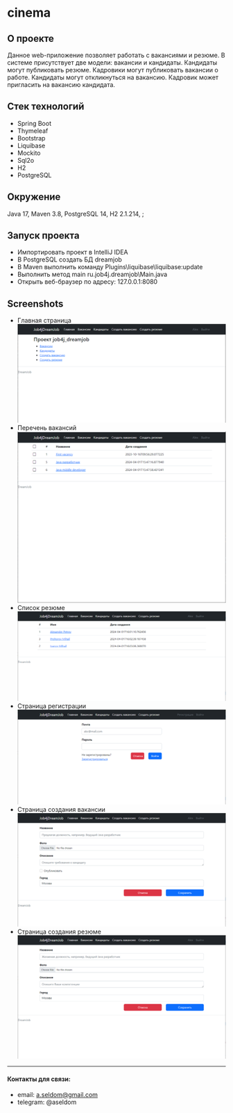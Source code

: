 # cinema

## О проекте

Данное web-приложение позволяет работать с вакансиями и резюме.
В системе присутствует две модели: вакансии и кандидаты. Кандидаты могут публиковать резюме. Кадровики могут публиковать вакансии о работе.
Кандидаты могут откликнуться на вакансию. Кадровик может пригласить на вакансию кандидата.

## Стек технологий
* Spring Boot
* Thymeleaf
* Bootstrap
* Liquibase
* Mockito
* Sql2o
* H2
* PostgreSQL

## Окружение
Java 17, Maven 3.8, PostgreSQL 14, H2 2.1.214, ;

## Запуск проекта
- Импортировать проект в IntelliJ IDEA
- В PostgreSQL создать БД dreamjob
- В Maven выполнить команду Plugins\liquibase\liquibase:update
- Выполнить метод main ru.job4j.dreamjob\Main.java
- Открыть веб-браузер по адресу: 127.0.0.1:8080

## Screenshots
- Главная страница
  ![](/img/screenshot_main_page.jpg)
- Перечень вакансий
  ![](/img/screenshot_vacancy_list.jpg)
- Список резюме
  ![](/img/screenshot_resume_list.jpg)
- Страница регистрации
  ![](/img/screenshot_register_page.jpg)
- Страница создания вакансии
  ![](/img/screenshot_create_vacancy.jpg)
- Страница создания резюме
  ![](/img/screenshot_create_resume.jpg)

---
#### Контакты для связи:
* email: a.seldom@gmail.com
* telegram: @aseldom